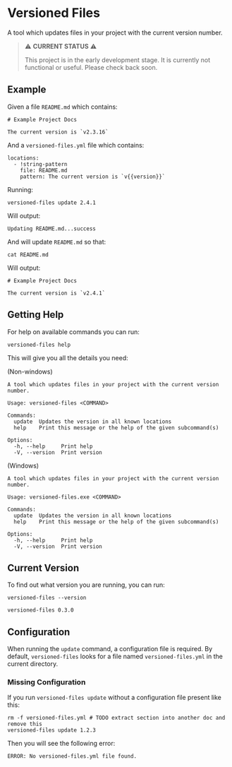 # Versioned Files

A tool which updates files in your project with the current version number.

> ⚠️ **CURRENT STATUS** ⚠️
>
> This project is in the early development stage. It is currently not functional or useful.
> Please check back soon.

## Example

Given a file `README.md` which contains:

```text, file(path="README.md")
# Example Project Docs

The current version is `v2.3.16`
```

And a `versioned-files.yml` file which contains:

```yaml, file(path="versioned-files.yml")
locations:
  - !string-pattern
    file: README.md
    pattern: The current version is `v{{version}}`
```

Running:

```shell, script(expected_exit_code=0)
versioned-files update 2.4.1
```

Will output:

```text, verify()
Updating README.md...success
```

And will update `README.md` so that:

```shell, script()
cat README.md
```

Will output:

```text, verify()
# Example Project Docs

The current version is `v2.4.1`
```

## Getting Help

For help on available commands you can run:

```shell, script()
versioned-files help
```

This will give you all the details you need:

(Non-windows)
```text, verify(target_os="!windows")
A tool which updates files in your project with the current version number.

Usage: versioned-files <COMMAND>

Commands:
  update  Updates the version in all known locations
  help    Print this message or the help of the given subcommand(s)

Options:
  -h, --help     Print help
  -V, --version  Print version
```

(Windows)
```text, verify(target_os="windows")
A tool which updates files in your project with the current version number.

Usage: versioned-files.exe <COMMAND>

Commands:
  update  Updates the version in all known locations
  help    Print this message or the help of the given subcommand(s)

Options:
  -h, --help     Print help
  -V, --version  Print version
```

## Current Version

To find out what version you are running, you can run:
```shell, script()
versioned-files --version
```

```text, verify()
versioned-files 0.3.0
```

## Configuration

When running the `update` command, a configuration file is required.
By default, `versioned-files` looks for a file named `versioned-files.yml` in the current directory.

### Missing Configuration

If you run `versioned-files update` without a configuration file present like this:

```shell, script(expected_exit_code=1)
rm -f versioned-files.yml # TODO extract section into another doc and remove this
versioned-files update 1.2.3
```

Then you will see the following error:

```text, verify(stream=stderr)
ERROR: No versioned-files.yml file found.
```
